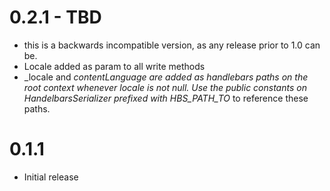 # 0.2.1 - TBD
* this is a backwards incompatible version, as any release prior to 1.0 can be.
* Locale added as param to all write methods
* _locale and _contentLanguage are added as handlebars paths on the root context whenever locale is not null.  Use the public constants on HandelbarsSerializer prefixed with HBS_PATH_TO_ to reference these paths.

# 0.1.1
* Initial release